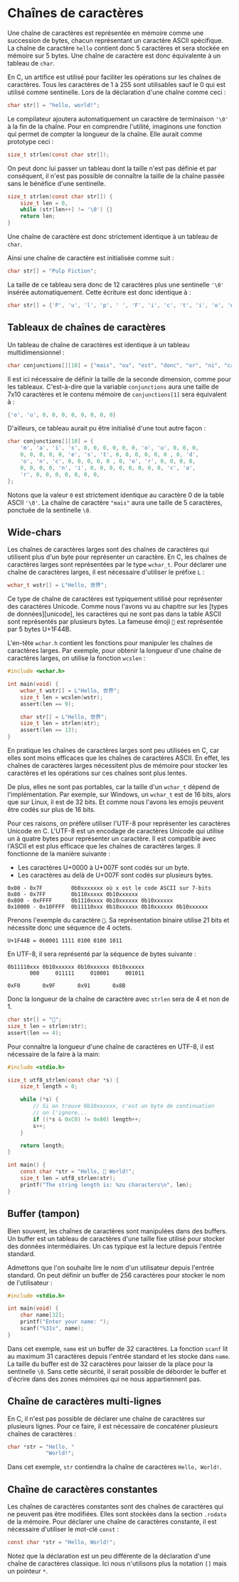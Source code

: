 # Chaînes de caractères

Une chaîne de caractères est représentée en mémoire comme une succession de bytes, chacun représentant un caractère ASCII spécifique. La chaîne de caractère `hello` contient donc 5 caractères et sera stockée en mémoire sur 5 bytes. Une chaîne de caractère est donc équivalente à un tableau de `char`.

En C, un artifice est utilisé pour faciliter les opérations sur les chaînes de caractères. Tous les caractères de 1 à 255 sont utilisables sauf le 0 qui est utilisé comme sentinelle. Lors de la déclaration d'une chaîne comme ceci :

```c
char str[] = "hello, world!";
```

Le compilateur ajoutera automatiquement un caractère de terminaison `'\0'` à la fin de la chaîne. Pour en comprendre l'utilité, imaginons une fonction qui permet de compter la longueur de la chaîne. Elle aurait comme prototype ceci :

```c
size_t strlen(const char str[]);
```

On peut donc lui passer un tableau dont la taille n'est pas définie et par conséquent, il n'est pas possible de connaître la taille de la chaîne passée sans le bénéfice d'une sentinelle.

```c
size_t strlen(const char str[]) {
    size_t len = 0,
    while (str[len++] != '\0') {}
    return len;
}
```

Une chaîne de caractère est donc strictement identique à un tableau de `char`.

Ainsi une chaîne de caractère est initialisée comme suit :

```c
char str[] = "Pulp Fiction";
```

La taille de ce tableau sera donc de 12 caractères plus une sentinelle `'\0'` insérée automatiquement. Cette écriture est donc identique à :

```c
char str[] = {'P', 'u', 'l', 'p', ' ', 'F', 'i', 'c', 't', 'i', 'o', 'n', '\0'};
```

## Tableaux de chaînes de caractères

Un tableau de chaîne de caractères est identique à un tableau multidimensionnel :

```c
char conjunctions[][10] = {"mais", "ou", "est", "donc", "or", "ni", "car"};
```

Il est ici nécessaire de définir la taille de la seconde dimension, comme pour les tableaux. C'est-à-dire que la variable `conjunctions` aura une taille de 7x10 caractères et le contenu mémoire de `conjunctions[1]` sera équivalent à :

```c
{'o', 'u', 0, 0, 0, 0, 0, 0, 0, 0}
```

D'ailleurs, ce tableau aurait pu être initialisé d'une tout autre façon :

```c
char conjunctions[][10] = {
    'm', 'a', 'i', 's', 0, 0, 0, 0, 0, 0, 'o', 'u', 0, 0, 0,
    0, 0, 0, 0, 0, 'e', 's', 't', 0, 0, 0, 0, 0, 0 , 0, 'd',
    'o', 'n', 'c', 0, 0, 0, 0, 0 , 0, 'o', 'r', 0, 0, 0, 0,
    0, 0, 0, 0, 'n', 'i', 0, 0, 0, 0, 0, 0, 0, 0, 'c', 'a',
    'r', 0, 0, 0, 0, 0, 0, 0,
};
```

Notons que la valeur `0` est strictement identique au caractère 0 de la table ASCII `'\0'`. La chaîne de caractère `"mais"` aura une taille de 5 caractères, ponctuée de la sentinelle `\0`.

## Wide-chars

Les chaînes de caractères larges sont des chaînes de caractères qui utilisent plus d'un byte pour représenter un caractère. En C, les chaînes de caractères larges sont représentées par le type `wchar_t`. Pour déclarer une chaîne de caractères larges, il est nécessaire d'utiliser le préfixe `L` :

```c
wchar_t wstr[] = L"Hello, 世界";
```

Ce type de chaîne de caractères est typiquement utilisé pour représenter des caractères Unicode. Comme nous l'avons vu au chapitre sur les [types de données][unicode], les caractères qui ne sont pas dans la table ASCII sont représentés par plusieurs bytes. La fameuse émoji `👋` est représentée par 5 bytes U+1F44B.

L'en-tête `wchar.h` contient les fonctions pour manipuler les chaînes de caractères larges. Par exemple, pour obtenir la longueur d'une chaîne de caractères larges, on utilise la fonction `wcslen` :

```c
#include <wchar.h>

int main(void) {
    wchar_t wstr[] = L"Hello, 世界";
    size_t len = wcslen(wstr);
    assert(len == 9);

    char str[] = L"Hello, 世界";
    size_t len = strlen(str);
    assert(len == 13);
}
```

En pratique les chaînes de caractères larges sont peu utilisées en C, car elles sont moins efficaces que les chaînes de caractères ASCII. En effet, les chaînes de caractères larges nécessitent plus de mémoire pour stocker les caractères et les opérations sur ces chaînes sont plus lentes.

De plus, elles ne sont pas portables, car la taille d'un `wchar_t` dépend de l'implémentation. Par exemple, sur Windows, un `wchar_t` est de 16 bits, alors que sur Linux, il est de 32 bits. Et comme nous l'avons les emojis peuvent être codés sur plus de 16 bits.

Pour ces raisons, on préfère utiliser l'UTF-8 pour représenter les caractères Unicode en C. L'UTF-8 est un encodage de caractères Unicode qui utilise un à quatre bytes pour représenter un caractère. Il est compatible avec l'ASCII et est plus efficace que les chaînes de caractères larges. Il fonctionne de la manière suivante :

- Les caractères U+0000 à U+007F sont codés sur un byte.
- Les caractères au delà de U+007F sont codés sur plusieurs bytes.

```text
0x00 - 0x7F         0b0xxxxxxx où x est le code ASCII sur 7-bits
0x80 - 0x7FF        0b110xxxxx 0b10xxxxxx
0x800 - 0xFFFF      0b1110xxxx 0b10xxxxxx 0b10xxxxxx
0x10000 - 0x10FFFF  0b11110xxx 0b10xxxxxx 0b10xxxxxx 0b10xxxxxx
```

Prenons l'exemple du caractère `👋`. Sa représentation binaire utilise 21 bits et nécessite donc une séquence de 4 octets.

```text
U+1F44B = 0b0001 1111 0100 0100 1011
```

En UTF-8, il sera représenté par la séquence de bytes suivante :

```text
0b11110xxx 0b10xxxxxx 0b10xxxxxx 0b10xxxxxx
       000     011111     010001     001011

0xF0       0x9F       0x91       0x8B
```

Donc la longueur de la chaîne de caractère avec `strlen` sera de 4 et non de 1.

```c
char str[] = "👋";
size_t len = strlen(str);
assert(len == 4);
```

Pour connaître la longueur d'une chaîne de caractères en UTF-8, il est nécessaire de la faire à la main:

```c
#include <stdio.h>

size_t utf8_strlen(const char *s) {
    size_t length = 0;

    while (*s) {
        // Si on trouve 0b10xxxxxx, c'est un byte de continuation
        // on l'ignore...
        if ((*s & 0xC0) != 0x80) length++;
        s++;
    }

    return length;
}

int main() {
    const char *str = "Hello, 👋 World!";
    size_t len = utf8_strlen(str);
    printf("The string length is: %zu characters\n", len);
}
```

## Buffer (tampon)

Bien souvent, les chaînes de caractères sont manipulées dans des buffers. Un buffer est un tableau de caractères d'une taille fixe utilisé pour stocker des données intermédiaires. Un cas typique est la lecture depuis l'entrée standard.

Admettons que l'on souhaite lire le nom d'un utilisateur depuis l'entrée standard. On peut définir un buffer de 256 caractères pour stocker le nom de l'utilisateur :

```c
#include <stdio.h>

int main(void) {
    char name[32];
    printf("Enter your name: ");
    scanf("%31s", name);
}
```

Dans cet exemple, `name` est un buffer de 32 caractères. La fonction `scanf` lit au maximum 31 caractères depuis l'entrée standard et les stocke dans `name`. La taille du buffer est de 32 caractères pour laisser de la place pour la sentinelle `\0`. Sans cette sécurité, il serait possible de déborder le buffer et d'écrire dans des zones mémoires qui ne nous appartiennent pas.

## Chaîne de caractères multi-lignes

En C, il n'est pas possible de déclarer une chaîne de caractères sur plusieurs lignes. Pour ce faire, il est nécessaire de concaténer plusieurs chaînes de caractères :

```c
char *str = "Hello, "
            "World!";
```

Dans cet exemple, `str` contiendra la chaîne de caractères `Hello, World!`.

## Chaîne de caractères constantes

Les chaînes de caractères constantes sont des chaînes de caractères qui ne peuvent pas être modifiées. Elles sont stockées dans la section `.rodata` de la mémoire. Pour déclarer une chaîne de caractères constante, il est nécessaire d'utiliser le mot-clé `const` :

```c
const char *str = "Hello, World!";
```

Notez que la déclaration est un peu différente de la déclaration d'une chaîne de caractères classique. Ici nous n'utilisons plus la notation `[]` mais un pointeur `*`.
